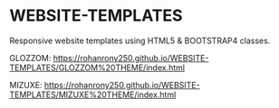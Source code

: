 # WEBSITE-TEMPLATES

Responsive website templates using HTML5 & BOOTSTRAP4 classes. 

GLOZZOM: https://rohanrony250.github.io/WEBSITE-TEMPLATES/GLOZZOM%20THEME/index.html


MIZUXE: https://rohanrony250.github.io/WEBSITE-TEMPLATES/MIZUXE%20THEME/index.html
